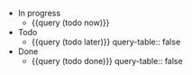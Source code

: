 - In progress
	- {{query (todo now)}}
- Todo
	- {{query (todo later)}}
	  query-table:: false
- Done
	- {{query (todo done)}}
	  query-table:: false